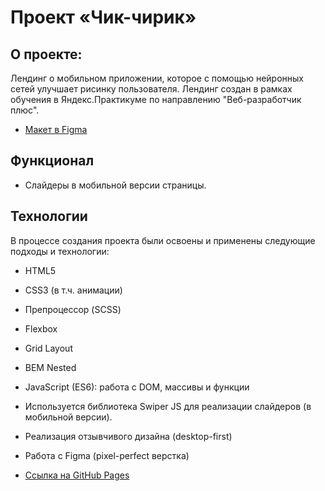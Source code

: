 # Проект «Чик-чирик»‎

## О проекте:
Лендинг о мобильном приложении, которое с помощью нейронных сетей улучшает рисинку пользователя. Лендинг создан в рамках обучения в Яндекс.Практикуме по направлению "Веб-разработчик плюс".

* [Макет в Figma](https://www.figma.com/file/G3UWFlQmNtNs67751YiDH2/Month-of-Landings?node-id=6%3A898)

## Функционал

- Слайдеры в мобильной версии страницы.

## Технологии

В процессе создания проекта были освоены и применены следующие подходы и технологии:
* HTML5
* CSS3 (в т.ч. анимации)
* Препроцессор (SCSS)
* Flexbox
* Grid Layout
* BEM Nested
* JavaScript (ES6): работа с DOM, массивы и функции
* Используется библиотека Swiper JS для реализации слайдеров (в мобильной версии).
* Реализация отзывчивого дизайна (desktop-first)
* Работа с Figma (pixel-perfect верстка)

* [Ссылка на GitHub Pages](https://rochernikov.github.io/chik-chirik/index.html)
